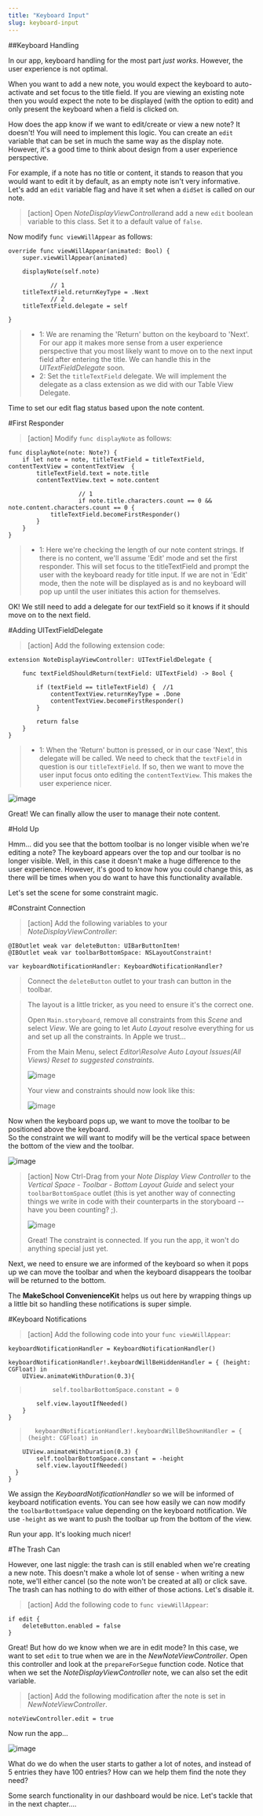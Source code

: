 ```yaml
---
title: "Keyboard Input"
slug: keyboard-input
---
```


##Keyboard Handling

In our app, keyboard handling for the most part *just works*. However, the user experience is not optimal.

When you want to add a new note, you would expect the keyboard to auto-activate and set focus to the title field.
If you are viewing an existing note then you would expect the note to be displayed (with the option to edit) and only present the keyboard when a field is clicked on.

How does the app know if we want to edit/create or view a new note? It doesn't! You will need to implement this logic. You can create an `edit` variable that can be set in much the same way as the display note. However, it's a good time to think about design from a user experience perspective.

For example, if a note has no title or content, it stands to reason that you would want to edit it by default, as an empty note isn't very informative. Let's add an `edit` variable flag and have it set when a `didSet` is called on our note.

> [action]
> Open *NoteDisplayViewController*and add a new `edit` boolean variable to this class. Set it to a default value of `false`.
>
Now modify `func viewWillAppear` as follows:
>
	override func viewWillAppear(animated: Bool) {
        super.viewWillAppear(animated)
>
        displayNote(self.note)
>
				// 1
        titleTextField.returnKeyType = .Next
				// 2
        titleTextField.delegate = self
>
    }
>
> - 1: We are renaming the 'Return' button on the keyboard to 'Next'. For our app it makes more sense from a user experience perspective that you most likely want to move on to the next input field after entering the title.  We can handle this in the *UITextFieldDelegate* soon.
> - 2: Set the `titleTextField` delegate. We will implement the delegate as a class extension as we did with our Table View Delegate.

Time to set our edit flag status based upon the note content.

#First Responder

> [action]
> Modify `func displayNote` as follows:
>
    func displayNote(note: Note?) {
        if let note = note, titleTextField = titleTextField, contentTextView = contentTextView  {
            titleTextField.text = note.title
            contentTextView.text = note.content
>
						// 1
						if note.title.characters.count == 0 && note.content.characters.count == 0 {
                titleTextField.becomeFirstResponder()
            }
        }
    }
>
> - 1: Here we're checking the length of our note content strings. If there is no content, we'll assume 'Edit' mode and set the first responder. This will set focus to the titleTextField and prompt the user with the keyboard ready for title input.
> If we are not in 'Edit' mode, then the note will be displayed as is and no keyboard will pop up until the user initiates this action for themselves.

OK! We still need to add a delegate for our textField so it knows if it should move on to the next field.

#Adding UITextFieldDelegate

> [action]
> Add the following extension code:
>
    extension NoteDisplayViewController: UITextFieldDelegate {
>
        func textFieldShouldReturn(textField: UITextField) -> Bool {
>
            if (textField == titleTextField) {  //1
                contentTextView.returnKeyType = .Done
                contentTextView.becomeFirstResponder()
            }
>
            return false
        }
    }
>

> - 1: When the 'Return' button is pressed, or in our case 'Next', this delegate will be called. We need to check that the `textField` in question is our `titleTextField`. If so, then
we want to move the user input focus onto editing the `contentTextView`. This makes the user experience nicer.

![image](simulator_keyboard.png)

Great! We can finally allow the user to manage their note content.

#Hold Up

Hmm... did you see that the bottom toolbar is no longer visible when we're editing a note?
The keyboard appears over the top and our toolbar is no longer visible. Well, in this case it doesn't make a huge difference to the user experience. However, it's good to know how you could change this, as there will be times when you do want to have this functionality available.

Let's set the scene for some constraint magic.

#Constraint Connection

> [action]
> Add the following variables to your *NoteDisplayViewController*:
>
    @IBOutlet weak var deleteButton: UIBarButtonItem!
    @IBOutlet weak var toolbarBottomSpace: NSLayoutConstraint!
>
    var keyboardNotificationHandler: KeyboardNotificationHandler?
>
>
> Connect the `deleteButton` outlet to your trash can button in the toolbar.

> The layout is a little tricker, as you need to ensure it's the correct one.
>
> Open `Main.storyboard`, remove all constraints from this *Scene* and select *View*. We are going to let *Auto Layout* resolve everything for us and set up all the constraints. In Apple we trust...
>
> From the Main Menu, select *Editor\Resolve Auto Layout Issues\(All Views) Reset to suggested constraints*.
>
> ![image](autolayout_view_resolve.png)
>
> Your view and constraints should now look like this:
>
> ![image](constraints_view.png)

Now when the keyboard pops up, we want to move the toolbar to be positioned above the keyboard.  
So the constraint we will want to modify will be the vertical space between the bottom of the view and the toolbar.

![image](vertical_space_constraint.png)

> [action]
> Now Ctrl-Drag from your *Note Display View Controller* to the *Vertical Space - Toolbar - Bottom Layout Guide* and select your `toolbarBottomSpace` outlet (this is yet another way of connecting things we write in code with their counterparts in the storyboard -- have you been counting? ;).
>
> ![image](connect_constraint.png)
>
> Great! The constraint is connected. If you run the app, it won't do anything special just yet.  

Next, we need to ensure we are informed of the keyboard so when it pops up we can move the toolbar and when the keyboard disappears the toolbar will be returned to the bottom.

The **MakeSchool ConvenienceKit** helps us out here by wrapping things up a little bit so handling these notifications is super simple.  

#Keyboard Notifications

>[action]
>Add the following code into your `func viewWillAppear`:
>
    keyboardNotificationHandler = KeyboardNotificationHandler()
>
>
	keyboardNotificationHandler!.keyboardWillBeHiddenHandler = { (height: CGFloat) in
        UIView.animateWithDuration(0.3){
>            self.toolbarBottomSpace.constant = 0
            self.view.layoutIfNeeded()
        }
    }
>
>   	keyboardNotificationHandler!.keyboardWillBeShownHandler = { (height: CGFloat) in
        UIView.animateWithDuration(0.3) {
            self.toolbarBottomSpace.constant = -height
            self.view.layoutIfNeeded()
      }
	}
>

We assign the *KeyboardNotificationHandler* so we will be informed of keyboard notification events.  You can see how easily we can now modify the `toolbarBottomSpace` value depending
on the keyboard notification.  We use `-height` as we want to push the toolbar up from the bottom of the view.

Run your app. It's looking much nicer!

#The Trash Can

However, one last niggle: the trash can is still enabled when we're creating a new note. This doesn't make a whole lot of sense - when writing a new note, we'll either cancel (so the note won't be created at all) or click save. The trash can has nothing to do with either of those actions. Let's disable it.  

> [action]
> Add the following code to `func viewWillAppear`:
>
    if edit {
        deleteButton.enabled = false
    }
>

Great! But how do we know when we are in edit mode?  In this case, we want to set `edit` to true when we are in the *NewNoteViewController*.
Open this controller and look at the `prepareForSegue` function code.
Notice that when we set the *NoteDisplayViewController* note, we can also set the edit variable.

> [action]
> Add the following modification after the note is set in *NewNoteViewController*.
>
    noteViewController.edit = true
>

Now run the app...

![image](trash_can.png)

What do we do when the user starts to gather a lot of notes, and instead of 5 entries they have 100 entries? How can we help them find the note they need?

Some search functionality in our dashboard would be nice.  Let's tackle that in the next chapter....
